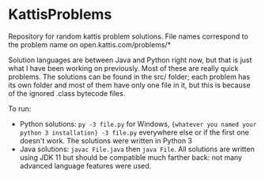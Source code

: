 # KattisProblems
Repository for random kattis problem solutions. File names correspond to the problem name on open.kattis.com/problems/*

Solution languages are between Java and Python right now, but that is just what I have been working on previously. Most of these are really quick problems.
The solutions can be found in the src/ folder; each problem has its own folder and most of them have only one file in it, but this is because of the ignored .class bytecode files.

To run:
- Python solutions: `py -3 file.py` for Windows, `{whatever you named your python 3 installation} -3 file.py` everywhere else or if the first one doesn't work. The solutions were written in Python 3
- Java solutions: `javac File.java` then `java File`. All solutions are written using JDK 11 but should be compatible much farther back: not many advanced language features were used.